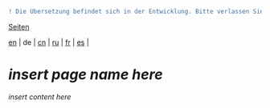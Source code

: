 ```diff
! Die Übersetzung befindet sich in der Entwicklung. Bitte verlassen Sie sich auf die englische Originalversion.
```

[Seiten](https://github.com/syncloud/docs/blob/master/de/index.md#seiten)

[en](https://github.com/syncloud/platform/wiki/Backup-SD-Card) | 
de | 
[cn](https://github.com/syncloud/docs/blob/master/cn/content/Backup-SD-Card.md) | 
[ru](https://github.com/syncloud/docs/blob/master/ru/content/Backup-SD-Card.md) | 
[fr](https://github.com/syncloud/docs/blob/master/fr/content/Backup-SD-Card.md) | 
[es](https://github.com/syncloud/docs/blob/master/es/content/Backup-SD-Card.md) | 

# *insert page name here*

*insert content here*
